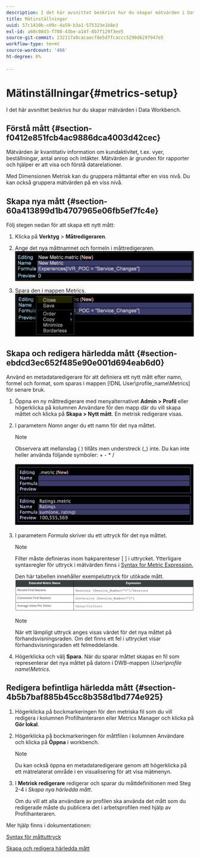 ```yaml
---
description: I det här avsnittet beskrivs hur du skapar mätvärden i Data Workbench.
title: Mätinställningar
uuid: 57c1410b-c09c-4a59-b3a1-575323e1b8e3
exl-id: a60c08d3-f708-43be-a14f-8b7f129f3ee5
source-git-commit: 232117a8cacaecf8e5d7fcaccc5290d6297947e5
workflow-type: tm+mt
source-wordcount: '466'
ht-degree: 0%

---
```


# Mätinställningar{#metrics-setup}

I det här avsnittet beskrivs hur du skapar mätvärden i Data Workbench.

## Förstå mått {#section-f0412e851fcb4ac9886dca4003d42cec}

Mätvärden är kvantitativ information om kundaktivitet, t.ex. vyer, beställningar, antal anrop och intäkter. Mätvärden är grunden för rapporter och hjälper er att visa och förstå datarelationer.

Med Dimensionen Metrisk kan du gruppera måttantal efter en viss nivå. Du kan också gruppera mätvärden på en viss nivå.

## Skapa nya mått {#section-60a413899d1b4707965e06fb5ef7fc4e}

Följ stegen nedan för att skapa ett nytt mått:

1. Klicka på **Verktyg** > **Måtredigeraren**.

1. Ange det nya måttnamnet och formeln i måttredigeraren. ![](assets/dwb_impl_metrics1.png)

1. Spara den i mappen Metrics. ![](assets/dwb_impl_metrics2.png)

## Skapa och redigera härledda mått {#section-ebdcd3ec652f485e90e001d694eab6d0}

Använd en metadataredigerare för att definiera ett nytt mått efter namn, formel och format, som sparas i mappen [!DNL User\profile_name\Metrics] för senare bruk.

1. Öppna en ny måttredigerare med menyalternativet **Admin > Profil** eller högerklicka på kolumnen Användare för den mapp där du vill skapa måttet och klicka på **Skapa > Nytt mått**. En metrisk redigerare visas.

1. I parametern *Namn* anger du ett namn för det nya måttet.

   >[!NOTE]
   >
   >Observera att mellanslag ( ) tillåts men understreck (_) inte. Du kan inte heller använda följande symboler: + - * /

   ![](assets/dwb_impl_metrics3.png)

1. I parametern *Formula* skriver du ett uttryck för det nya måttet.

   >[!NOTE]
   Filter måste definieras inom hakparenteser [ ] i uttrycket. Ytterligare syntaxregler för uttryck i mätvärden finns i [Syntax for Metric Expression.](https://experienceleague.adobe.com/docs/data-workbench/using/client/qry-lang-syntx/c-syntx-mtrc-exp.html)

   Den här tabellen innehåller exempeluttryck för utökade mått. ![](assets/dwb_impl_metrics4.png)

   >[!NOTE]
   När ett lämpligt uttryck anges visas värdet för det nya måttet på förhandsvisningsraden. Om det finns ett fel i uttrycket visar förhandsvisningsraden ett felmeddelande.

1. Högerklicka och välj **Spara**. När du sparar måttet skapas en fil som representerar det nya måttet på datorn i DWB-mappen *\User\profile name\Metrics*.

## Redigera befintliga härledda mått {#section-4b5b7baf885b45cc8b358d1bd774e925}

1. Högerklicka på bockmarkeringen för den metriska fil som du vill redigera i kolumnen Profilhanteraren eller Metrics Manager och klicka på **Gör lokal**.
1. Högerklicka på bockmarkeringen för måttfilen i kolumnen Användare och klicka på **Öppna** i workbench.

   >[!NOTE]
   Du kan också öppna en metadataredigerare genom att högerklicka på ett mätrelaterat område i en visualisering för att visa mätmenyn.

1. I **Metrisk redigerare** redigerar och sparar du måttdefinitionen med Steg 2-4 i *Skapa nya härledda mått*.

   Om du vill att alla användare av profilen ska använda det mått som du redigerade måste du publicera det i arbetsprofilen med hjälp av Profilhanteraren.

Mer hjälp finns i dokumentationen:

[Syntax för måttuttryck](https://experienceleague.adobe.com/docs/data-workbench/using/client/qry-lang-syntx/c-syntx-mtrc-exp.html)

[Skapa och redigera härledda mått](https://experienceleague.adobe.com/docs/data-workbench/using/client/admin-ui/profile-mgr/c-drvd-mtrcs.html)
